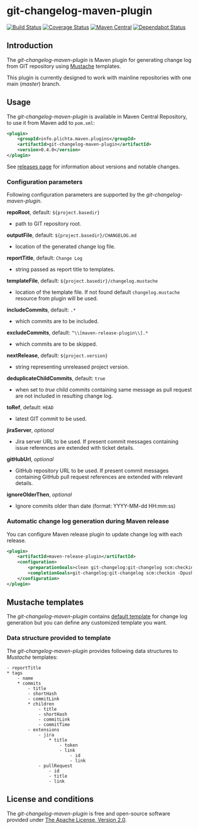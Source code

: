 # git-changelog-maven-plugin

[![Build Status](https://travis-ci.org/jakubplichta/git-changelog-maven-plugin.svg?branch=master)](https://travis-ci.org/jakubplichta/git-changelog-maven-plugin) [![Coverage Status](https://coveralls.io/repos/jakubplichta/git-changelog-maven-plugin/badge.svg?branch=master)](https://coveralls.io/r/jakubplichta/git-changelog-maven-plugin?branch=master) [![Maven Central](https://maven-badges.herokuapp.com/maven-central/info.plichta.maven.plugins/git-changelog-maven-plugin/badge.svg)](https://maven-badges.herokuapp.com/maven-central/info.plichta.maven.plugins/git-changelog-maven-plugin) [![Dependabot Status](https://api.dependabot.com/badges/status?host=github&repo=jakubplichta/git-changelog-maven-plugin)](https://dependabot.com)

## Introduction

The _git-changelog-maven-plugin_ is Maven plugin for generating change log from GIT repository using [Mustache](http://mustache.github.io/)
templates.

This plugin is currently designed to work with mainline repositories with one main (_master_) branch.

## Usage

The _git-changelog-maven-plugin_ is available in Maven Central Repository, to use it from Maven add to `pom.xml`:

```xml
<plugin>
    <groupId>info.plichta.maven.plugins</groupId>
    <artifactId>git-changelog-maven-plugin</artifactId>
    <version>0.4.0</version>
</plugin>
```

See [releases page](https://github.com/jakubplichta/git-changelog-maven-plugin/releases) for information about versions
and notable changes.

### Configuration parameters

Following configuration parameters are supported by the _git-changelog-maven-plugin_.

**repoRoot**, default: `${project.basedir}`
* path to GIT repository root.

**outputFile**, default: `${project.basedir}/CHANGELOG.md`
* location of the generated change log file.

**reportTitle**, default: `Change Log`
* string passed as report title to templates.

**templateFile**, default: `${project.basedir}/changelog.mustache`
* location of the template file. If not found default `changelog.mustache` resource from plugin will be used.

**includeCommits**, default: `.*`
* which commits are to be included.

**excludeCommits**, default: `^\\[maven-release-plugin\\].*`
* which commits are to be skipped.

**nextRelease**, default: `${project.version}`
* string representing unreleased project version.

**deduplicateChildCommits**, default: `true`
* when set to _true_ child commits containing same message as pull request are not included in resulting change log.

**toRef**, default: `HEAD`
* latest GIT commit to be used.

**jiraServer**, _optional_
* Jira server URL to be used. If present commit messages containing issue references are extended with ticket details.  

**gitHubUrl**, _optional_
* GitHub repository URL to be used. If present commit messages containing GitHub pull request references are extended
with relevant details.

**ignoreOlderThen**, _optional_
* Ignore commits older than date (format: YYYY-MM-dd HH:mm:ss)

### Automatic change log generation during Maven release

You can configure Maven release plugin to update change log with each release. 

```xml
<plugin>
    <artifactId>maven-release-plugin</artifactId>
    <configuration>
        <preparationGoals>clean git-changelog:git-changelog scm:checkin -DpushChanges=false -Dincludes=CHANGELOG.md -Dmessage="[maven-release-plugin] Update CHANGELOG.md" verify</preparationGoals>
        <completionGoals>git-changelog:git-changelog scm:checkin -DpushChanges=false -Dincludes=CHANGELOG.md -Dmessage="[maven-release-plugin] Update CHANGELOG.md"</completionGoals>
    </configuration>
</plugin>
```

## Mustache templates

The _git-changelog-maven-plugin_ contains [default template](src/main/resources/changelog.mustache) for change log
generation but you can define any customized template you want.

### Data structure provided to template

The _git-changelog-maven-plugin_ provides following data structures to _Mustache_ templates:

```
- reportTitle
* tags
    - name
    * commits
        - title
        - shortHash
        - commitLink
        * children
            - title
            - shortHash
            - commitLink
            - commitTime
        - extensions
            - jira
                * title
                    - token
                    - link
                        - id
                        - link
            - pullRequest
                - id
                - title
                - link
```

## License and conditions

The _git-changelog-maven-plugin_ is free and open-source software provided under [The Apache License, Version 2.0](LICENSE).
